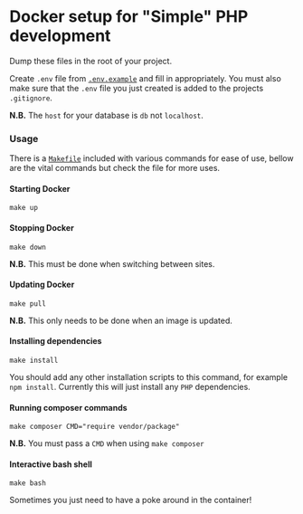 # Docker setup for "Simple" PHP development

Dump these files in the root of your project.

Create `.env` file from [`.env.example`](.env.example) and fill in appropriately. You must also make sure that the `.env` file you just created is added to the projects `.gitignore`.

**N.B.** The `host` for your database is `db` not `localhost`.

### Usage

There is a [`Makefile`](Makefile) included with various commands for ease of use, bellow are the vital commands but check the file for more uses.

#### Starting Docker

`make up`

#### Stopping Docker

`make down`

**N.B.** This must be done when switching between sites.

#### Updating Docker

`make pull`

**N.B.** This only needs to be done when an image is updated.

#### Installing dependencies

`make install`

You should add any other installation scripts to this command, for example `npm install`. Currently this will just install any `PHP` dependencies.

#### Running composer commands

`make composer CMD="require vendor/package"`

**N.B.** You must pass a `CMD` when using `make composer`

#### Interactive bash shell

`make bash`

Sometimes you just need to have a poke around in the container!
